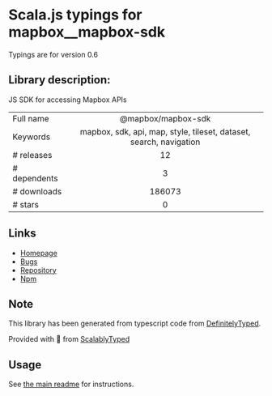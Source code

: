 
# Scala.js typings for mapbox__mapbox-sdk

Typings are for version 0.6

## Library description:
JS SDK for accessing Mapbox APIs

|                    |                 |
| ------------------ | :-------------: |
| Full name          | @mapbox/mapbox-sdk |
| Keywords           | mapbox, sdk, api, map, style, tileset, dataset, search, navigation |
| # releases         | 12 |
| # dependents       | 3 |
| # downloads        | 186073 |
| # stars            | 0 |

## Links
- [Homepage](https://github.com/mapbox/mapbox-sdk-js#readme)
- [Bugs](https://github.com/mapbox/mapbox-sdk-js/issues)
- [Repository](https://github.com/mapbox/mapbox-sdk-js)
- [Npm](https://www.npmjs.com/package/%40mapbox%2Fmapbox-sdk)
    


## Note
This library has been generated from typescript code from [DefinitelyTyped](https://definitelytyped.org).

Provided with :purple_heart: from [ScalablyTyped](https://github.com/oyvindberg/ScalablyTyped)

## Usage
See [the main readme](../../readme.md) for instructions.


